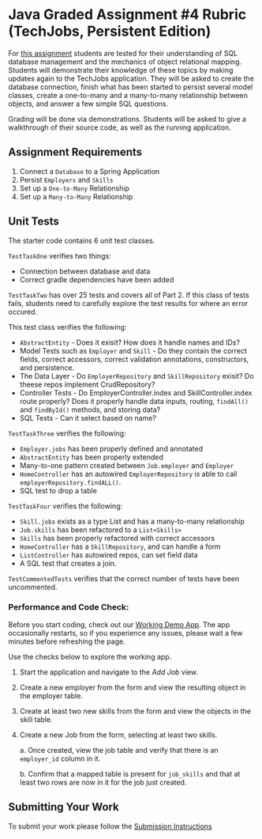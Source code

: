 # Java Graded Assignment #4 Rubric (TechJobs, Persistent Edition)

For [this assignment](https://education.launchcode.org/java-web-development/assignments/tech-jobs-persistent.html) students are tested for their understanding of SQL database management and the mechanics of object relational mapping. Students will demonstrate their knowledge of these topics by making updates again to the TechJobs application.
They will be asked to create the database connection, finish what has been started to persist several model classes, 
create a one-to-many and a many-to-many relationship between objects, and answer a few simple SQL questions.

Grading will be done via demonstrations. Students will be asked to give a walkthrough of their source code,
as well as the running application.

## Assignment Requirements

1. Connect a `Database` to a Spring Application
2. Persist `Employers` and `Skills`
3. Set up a `One-to-Many` Relationship
4. Set up a `Many-to-Many` Relationship

## Unit Tests

The starter code contains 6 unit test classes.

`TestTaskOne` verifies two things: 
   * Connection between database and data
   * Correct gradle dependencies have been added

`TestTaskTwo` has over 25 tests and covers all of Part 2.  If this class of tests fails, students need to carefully explore the test results for where an error occured.  

This test class verifies the following:
   * `AbstractEntity` - Does it exisit? How does it handle names and IDs?
   * Model Tests such as `Employer` and `Skill` - Do they contain the correct fields, correct accessors, correct validation annotations, constructors, and persistence.
   * The Data Layer - Do `EmployerRepository` and `SkillRepository` exisit?  Do theese repos implement CrudRepository? 
   * Controller Tests - Do EmployerController.index and SkillController.index route properly? Does it properly handle data inputs, routing, `findAll()` and `findById()` methods, and storing data?
   * SQL Tests - Can it select based on name? 

`TestTaskThree` verifies the following: 
* `Employer.jobs` has been properly defined and annotated
* `AbstractEntity` has been properly extended
* Many-to-one pattern created between `Job.employer` and `Employer`
* `HomeController` has an autowired `EmployerRepository` is able to call `employerRepository.findALL()`.
* SQL test to drop a table

`TestTaskFour` verifies the following:
* `Skill.jobs` exists as a type List and has a many-to-many relationship
* `Job.skills` has been refactored to a `List<Skills>`
* `Skills` has been properly refactored with correct accessors
* `HomeController` has a `SkillRepository`, and can handle a form 
* `ListController` has autowired repos, can set field data
* A SQL test that creates a join.

`TestCommentedTests` verifies that the correct number of tests have been uncommented. 

### Performance and Code Check:

Before you start coding, check out our [Working Demo App](https://techjobs-persistent.launchcodetechnicaltraining.org/).
The app occasionally restarts, so if you experience any issues, please wait a few minutes before refreshing the page.

Use the checks below to explore the working app.

1. Start the application and navigate to the *Add Job* view.
1. Create a new employer from the form and view the resulting object in the employer table.
1. Create at least two new skills from the form and view the objects in the skill table.
1. Create a new Job from the form, selecting at least two skills. 

   a. Once created, view the job table and verify that there is an ``employer_id`` column in it. 
     
   b. Confirm that a mapped table is present for ``job_skills`` and that at least two rows are now in it
      for the job just created.

## Submitting Your Work

To submit your work please follow the [Submission Instructions](https://education.launchcode.org/java-web-development/assignments/hello-world.html#submitting-your-work)
